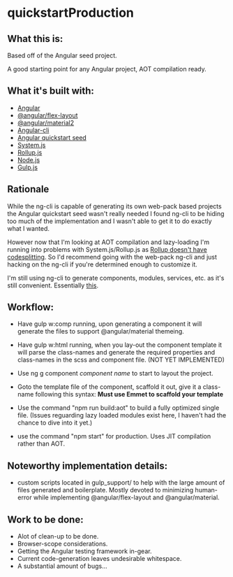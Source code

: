 # quickstartProduction

## What this is:

Based off of the Angular seed project.

A good starting point for any Angular project, AOT compilation ready.

## What it's built with:

* [Angular](https://angular.io/)
* [@angular/flex-layout](https://github.com/angular/flex-layout)
* [@angular/material2](https://material.angular.io/)
* [Angular-cli](https://github.com/angular/angular-cli)
* [Angular quickstart seed](https://github.com/angular/quickstart)
* [System.js](https://github.com/systemjs/systemjs)
* [Rollup.js](http://rollupjs.org/)
* [Node.js](https://nodejs.org/en/)
* [Gulp.js](https://github.com/gulpjs/gulp)

## Rationale

While the ng-cli is capable of generating its own web-pack based projects the Angular quickstart seed wasn't really needed I found ng-cli to be hiding too much of the implementation and I wasn't able to get it to do exactly what I wanted.

However now that I'm looking at AOT compilation and lazy-loading I'm running into problems with System.js/Rollup.js as [Rollup doesn't have codesplitting](https://github.com/rollup/rollup/issues/372). So I'd recommend going with the web-pack ng-cli and just hacking on the ng-cli if you're determined enough to customize it.

I'm still using ng-cli to generate components, modules, services, etc. as it's still convenient. Essentially [this](https://github.com/angular/angular-cli/wiki/stories-moving-out-of-the-cli).

## Workflow:

* Have gulp w:comp running, upon generating a component it will generate the files to support @angular/material themeing.
* Have gulp w:html running, when you lay-out the component template it will parse the class-names and generate the required properties and class-names in the scss and component file. (NOT YET IMPLEMENTED)
* Use ng g component *component name* to start to layout the project.
* Goto the template file of the component, scaffold it out, give it a class-name following this syntax:  **Must use Emmet to scaffold your template**

* Use the command "npm run build:aot" to build a fully optimized single file. (Issues reguarding lazy loaded modules exist here, I haven't had the chance to dive into it yet.)
* use the command "npm start" for production. Uses JIT compilation rather than AOT.

## Noteworthy implementation details:

* custom scripts located in gulp_support/ to help with the large amount of files generated and boilerplate. Mostly devoted to minimizing human-error while implementing @angular/flex-layout and @angular/material.

## Work to be done:

* Alot of clean-up to be done.
* Browser-scope considerations.
* Getting the Angular testing framework in-gear.
* Current code-generation leaves undesirable whitespace.
* A substantial amount of bugs...
